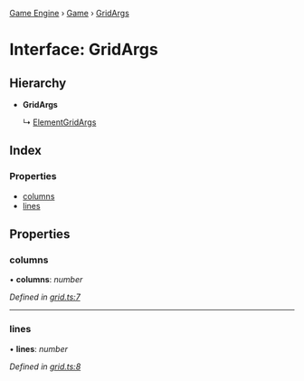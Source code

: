 [Game Engine](../README.md) › [Game](../modules/game.md) › [GridArgs](game.gridargs.md)

# Interface: GridArgs

## Hierarchy

* **GridArgs**

  ↳ [ElementGridArgs](game.elementgridargs.md)

## Index

### Properties

* [columns](game.gridargs.md#columns)
* [lines](game.gridargs.md#lines)

## Properties

###  columns

• **columns**: *number*

*Defined in [grid.ts:7](https://github.com/noobiept/game_engine/blob/625c324/source/grid.ts#L7)*

___

###  lines

• **lines**: *number*

*Defined in [grid.ts:8](https://github.com/noobiept/game_engine/blob/625c324/source/grid.ts#L8)*

